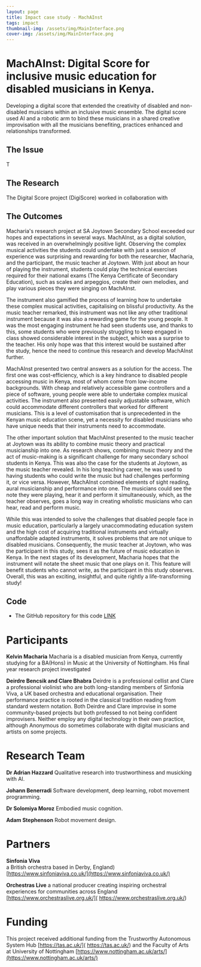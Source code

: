 ```yaml
---
layout: page
title: Impact case study - MachAInst
tags: impact
thumbnail-img: /assets/img/MainInterface.png
cover-img: /assets/img/MainInterface.png
---
```



# **MachAInst: Digital Score for inclusive music education for disabled musicians in Kenya.**

Developing a digital score that extended the creativity of disabled and non-disabled musicians within an 
inclusive music ensemble. The digital score used AI and a robotic arm to bind these musicians in a shared creative 
improvisation with all the musicians benefiting, practices enhanced and relationships transformed.


## **The Issue**

T



## **The Research**

The Digital Score project (DigiScore) worked in collaboration with 



## **The Outcomes**

Macharia's research project at SA Joytown Secondary School exceeded our hopes and expectations in several ways. 
MachAInst, as a digital solution, was received in an overwhelmingly positive light. Observing the complex musical 
activities the students could undertake with just a session of experience was surprising and rewarding for both the 
researcher, Macharia, and the participant, the music teacher at Joytown. With just about an hour of playing the 
instrument, students could play the technical exercises required for their national exams (The Kenya Certificate of 
Secondary Education), such as scales and arpeggios, create their own melodies, and play various pieces they were 
singing on MachAInst.

The instrument also gamified the process of learning how to undertake these complex musical activities, capitalising on 
blissful productivity. As the music teacher remarked, this instrument was not like any other traditional instrument 
because it was also a rewarding game for the young people. It was the most engaging instrument he had seen students use, 
and thanks to this, some students who were previously struggling to keep engaged in class showed considerable interest 
in the subject, which was a surprise to the teacher. His only hope was that this interest would be sustained after the 
study, hence the need to continue this research and develop MachAInst further.

MachAInst presented two central answers as a solution for the access. The first one was cost-efficiency, which is a key 
hindrance to disabled people accessing music in Kenya, most of whom come from low-income backgrounds. With cheap and 
relatively accessible game controllers and a piece of software, young people were able to undertake complex musical 
activities. The instrument also presented easily adjustable software, which could accommodate different controllers that 
worked for different musicians. This is a level of customisation that is unprecedented in the Kenyan music education 
scene, yet a necessity for disabled musicians who have unique needs that their instruments need to accommodate.

The other important solution that MachAInst presented to the music teacher at Joytown was its ability to combine music 
theory and practical musicianship into one. As research shows, combining music theory and the act of music-making is a 
significant challenge for many secondary school students in Kenya. This was also the case for the students at Joytown, 
as the music teacher revealed. In his long teaching career, he was used to having students who could write the music but 
had challenges performing it, or vice versa. However, MachAInst combined elements of sight reading, aural musicianship 
and performance into one. The musicians could see the note they were playing, hear it and perform it simultaneously, which, as the teacher observes, goes a long way 
in creating wholistic musicians who can hear, read and perform music.

While this was intended to solve the challenges that disabled people face in music education, particularly a largely 
unaccommodating education system and the high cost of acquiring traditional instruments and virtually unaffordable 
adapted instruments, it solves problems that are not unique to disabled musicians. Consequently, the music teacher at 
Joytown, who was the participant in this study, sees it as the future of music education in Kenya. In the next stages of 
its development, Macharia hopes that the instrument will notate the sheet music that one plays on it. This feature will 
benefit students who cannot write, as the participant in this study observes. Overall, this was an exciting, insightful, 
and quite rightly a life-transforming study!

## **Code**
-	The GitHub repository for this code [LINK](https://github.com/DigiScore/machAInst)


# **Participants**

**Kelvin Macharia**
Macharia is a disabled musician from Kenya, currently studying for a BA(Hons) in Music at the University of Nottingham. 
His final year research project investigated

**Deirdre Bencsik and Clare Bhabra**
Deirdre is a professional cellist and Clare a professional violinist who are both long-standing members of Sinfonia Viva, 
a UK based orchestra and educational organisation. Their performance practice is rooted in the classical tradition reading 
from standard western notation. Both Deirdre and Clare improvise in some community-based projects but both professed to 
not being confident improvisers. Neither employ any digital technology in their own practice, although Anonymous do 
sometimes collaborate with digital musicians and artists on some projects.  


# **Research Team**

**Dr Adrian Hazzard** Qualitative research into trustworthiness and musicking with AI.

**Johann Benerradi** Software development, deep learning, robot movement programming. 

**Dr Solomiya Moroz** Embodied music cognition.

**Adam Stephenson** Robot movement design.


# **Partners**

**Sinfonia Viva**  
a British orchestra based in Derby, England)  [https://www.sinfoniaviva.co.uk/](https://www.sinfoniaviva.co.uk/)

**Orchestras Live** 
a national producer creating inspiring orchestral experiences for communities across England [https://www.orchestraslive.org.uk/]( https://www.orchestraslive.org.uk/)


# **Funding**

This project received additional funding from the Trustworthy Autonomous System Hub [https://tas.ac.uk/]( https://tas.ac.uk/) and the Faculty of Arts at University of Nottingham [https://www.nottingham.ac.uk/arts/](https://www.nottingham.ac.uk/arts/)
